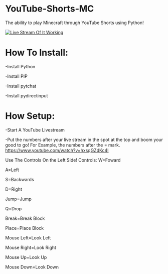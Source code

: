 # YouTube-Shorts-MC
The ability to play Minecraft through YouTube Shorts using Python! 

[![Live Stream Of It Working](https://media.discordapp.net/attachments/1029194910009659462/1208912698172117052/Untitled_design_1.png?ex=65e502af&is=65d28daf&hm=7574428009cc3ccb1cf099858601843759ff93678cef7e34186923229f906dd2&=&format=webp&quality=lossless&width=1528&height=860)](https://www.youtube.com/@JustAiden. "Live Stream")

# How To Install:
-Install Python

-Install PIP

-Install pytchat

-Install pydirectinput

# How Setup:
-Start A YouTube Livestream

-Put the numbers after your live stream in the spot at the top and boom your good to go! For Example, the numbers after the = mark. https://www.youtube.com/watch?v=hxsqGZdKc4I

Use The Controls On the Left Side!
Controls:
W=Foward

A=Left

S=Backwards

D=Right

Jump=Jump

Q=Drop

Break=Break Block

Place=Place Block

Mouse Left=Look Left

Mouse Right=Look Right

Mouse Up=Look Up

Mouse Down=Look Down
